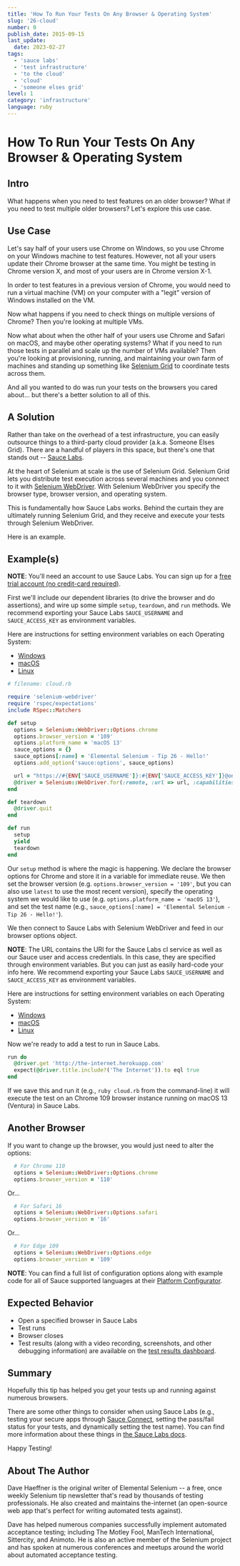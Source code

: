 ```yaml
---
title: 'How To Run Your Tests On Any Browser & Operating System'
slug: '26-cloud'
number: 0
publish_date: 2015-09-15
last_update: 
  date: 2023-02-27
tags:
  - 'sauce labs'
  - 'test infrastructure'
  - 'to the cloud'
  - 'cloud'
  - 'someone elses grid'
level: 1
category: 'infrastructure'
language: ruby
---
```


# How To Run Your Tests On Any Browser & Operating System

## Intro

What happens when you need to test features on an older browser? What if you need to test multiple older browsers? Let's explore this use case.

## Use Case

Let's say half of your users use Chrome on Windows, so you use Chrome on your Windows machine to test features. However, not all 
your users update their Chrome browser at the same time. You might be testing in Chrome version X, and most of your users are in 
Chrome version X-1.

In order to test features in a previous version of Chrome, you would need to run a virtual machine (VM) on your computer with a 
"legit" version of Windows installed on the VM.

Now what happens if you need to check things on multiple versions of Chrome? Then you're looking at multiple VMs.

Now what about when the other half of your users use Chrome and Safari on macOS, and maybe other operating systems? What if you need
to run those tests in parallel and scale up the number of VMs available? Then you're looking at provisioning, running, and 
maintaining your own farm of machines and standing up something like [Selenium Grid](https://www.selenium.dev/documentation/grid/) 
to coordinate tests across them.

And all you wanted to do was run your tests on the browsers you cared about... but there's a better solution to all of this.

## A Solution

Rather than take on the overhead of a test infrastructure, you can easily outsource things to a third-party cloud provider 
(a.k.a. Someone Elses Grid). There are a handful of players in this space, but there's one that stands out -- 
[Sauce Labs](https://saucelabs.com/).

At the heart of Selenium at scale is the use of Selenium Grid. Selenium Grid lets you distribute test execution across 
several machines and you connect to it with [Selenium WebDriver](https://www.selenium.dev/documentation/webdriver/). 
With Selenium WebDriver you specify the browser type, browser version, and operating system.

This is fundamentally how Sauce Labs works. Behind the curtain they are ultimately running Selenium Grid, and they 
receive and execute your tests through Selenium WebDriver.

Here is an example.

## Example(s)


**NOTE**: You'll need an account to use Sauce Labs. You can sign up for a 
[free trial account (no credit-card required)](https://saucelabs.com/sign-up).

First we'll include our dependent libraries (to drive the browser and do assertions), and wire up some simple 
`setup`, `teardown`, and `run` methods. We recommend exporting your Sauce Labs `SAUCE_USERNAME` and 
`SAUCE_ACCESS_KEY` as environment variables.

Here are instructions for setting environment variables on each Operating System:

* [Windows](https://www.architectryan.com/2018/08/31/how-to-change-environment-variables-on-windows-10/)
* [macOS](https://apple.stackexchange.com/questions/106778/how-do-i-set-environment-variables-on-os-x)
* [Linux](https://askubuntu.com/questions/58814/how-do-i-add-environment-variables)

```ruby
# filename: cloud.rb

require 'selenium-webdriver'
require 'rspec/expectations'
include RSpec::Matchers

def setup
  options = Selenium::WebDriver::Options.chrome
  options.browser_version = '109'
  options.platform_name = 'macOS 13'
  sauce_options = {}
  sauce_options[:name] = 'Elemental Selenium - Tip 26 - Hello!'
  options.add_option('sauce:options', sauce_options)

  url = "https://#{ENV['SAUCE_USERNAME']}:#{ENV['SAUCE_ACCESS_KEY']}@ondemand.us-west-1.saucelabs.com:443/wd/hub"
  @driver = Selenium::WebDriver.for(:remote, :url => url, :capabilities => options)
end

def teardown
  @driver.quit
end

def run
  setup
  yield
  teardown
end
```

Our `setup` method is where the magic is happening. We declare the browser options 
for Chrome and store it in a variable for immediate reuse. We then set the browser version 
(e.g. `options.browser_version = '109'`, but you can also use `latest` to use the most recent 
version), specify the operating system we would like to use (e.g. `options.platform_name = 'macOS 13'`), 
and set the test name (e.g., `sauce_options[:name] = 'Elemental Selenium - Tip 26 - Hello!'`).

We then connect to Sauce Labs with Selenium WebDriver and feed in our browser options object.

**NOTE**: The URL contains the URI for the Sauce Labs cl service as well as our Sauce user and 
access credentials. In this case, they are specified through environment variables. But you can 
just as easily hard-code your info here. We recommend exporting your Sauce Labs `SAUCE_USERNAME` and 
`SAUCE_ACCESS_KEY` as environment variables.

Here are instructions for setting environment variables on each Operating System:

* [Windows](https://www.architectryan.com/2018/08/31/how-to-change-environment-variables-on-windows-10/)
* [macOS](https://apple.stackexchange.com/questions/106778/how-do-i-set-environment-variables-on-os-x)
* [Linux](https://askubuntu.com/questions/58814/how-do-i-add-environment-variables)

Now we're ready to add a test to run in Sauce Labs.

```ruby
run do
  @driver.get 'http://the-internet.herokuapp.com'
  expect(@driver.title.include?('The Internet')).to eql true
end
```

If we save this and run it (e.g., `ruby cloud.rb` from the command-line) it will execute the test on 
an Chrome 109 browser instance running on macOS 13 (Ventura) in Sauce Labs.

## Another Browser

If you want to change up the browser, you would just need to alter the options:

```ruby
  # For Chrome 110
  options = Selenium::WebDriver::Options.chrome
  options.browser_version = '110'
```

Or...

```ruby
  # For Safari 16
  options = Selenium::WebDriver::Options.safari
  options.browser_version = '16'
```

Or...

```ruby
  # For Edge 109
  options = Selenium::WebDriver::Options.edge
  options.browser_version = '109'
```

**NOTE**: You can find a full list of configuration options along with example code for all of Sauce supported 
languages at their [Platform Configurator](https://saucelabs.com/products/platform-configurator#/).

## Expected Behavior

- Open a specified browser in Sauce Labs
- Test runs
- Browser closes
- Test results (along with a video recording, screenshots, and other debugging information) are available on the 
[test results dashboard](https://docs.saucelabs.com/test-results/viewing-test-results/).

## Summary

Hopefully this tip has helped you get your tests up and running against numerous browsers.

There are some other things to consider when using Sauce Labs (e.g., testing your secure apps through 
[Sauce Connect](https://docs.saucelabs.com/secure-connections/sauce-connect/), setting the pass/fail status 
for your tests, and dynamically setting the test name). You can find more information about these things 
in [the Sauce Labs docs](https://docs.saucelabs.com/).

Happy Testing!

## About The Author

Dave Haeffner is the original writer of Elemental Selenium -- a free, once weekly Selenium tip newsletter that's read by 
thousands of testing professionals. He also created and maintains the-internet (an open-source web app that's perfect 
for writing automated tests against).

Dave has helped numerous companies successfully implement automated acceptance testing; including The Motley Fool, 
ManTech International, Sittercity, and Animoto. He is also an active member of the Selenium project and has spoken at 
numerous conferences and meetups around the world about automated acceptance testing.
